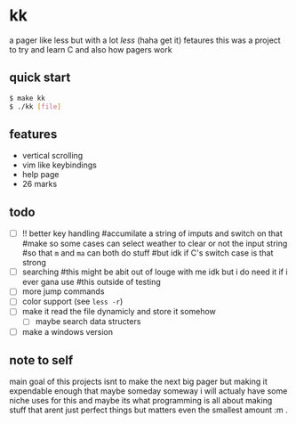# kk

a pager like less but with a lot *less* (haha get it) fetaures
this was a project to try and learn C and also how pagers work

## quick start

```bash
$ make kk
$ ./kk [file]
```

## features

- vertical scrolling
- vim like keybindings
- help page
- 26 marks

## todo

- [ ] !! better key handling
#accumilate a string of imputs and switch on that
#make so some cases can select weather to clear or not the input string
#so that `m` and `ma` can both do stuff
#but idk if C's switch case is that strong
- [ ] searching 
#this might be abit out of louge with me idk but i do need it if i ever gana use
#this outside of testing
- [ ] more jump commands
- [ ] color support (see `less -r`)
- [ ] make it read the file dynamicly and store it somehow
    - [ ] maybe search data structers
- [ ] make a windows version

## note to self

main goal of this projects isnt to make the next big pager
but making it expendable enough that maybe someday someway
i will actualy have some niche uses for this and maybe its
what programming is all about making stuff that arent just
perfect things but matters even the smallest amount  :m  .
